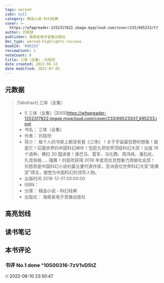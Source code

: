 ```yaml
---
tags: weread
isbn: null
category: 精品小说-科幻经典
cover: >-
  https://wfqqreader-1252317822.image.myqcloud.com/cover/233/695233/t7_695233.jpg
author: 刘慈欣
publisher: 海南省电子音像出版社
doc_type: weread-highlights-reviews
bookId: '695233'
reviewCount: 1
noteCount: 0
title: 三体（全集）-刘慈欣
date created: 2022-06-12
date modified: 2022-07-05
---
```


## 元数据

> [!abstract] 三体（全集）
> - ![ 三体（全集）|200](<https://wfqqreader-1252317822.image.myqcloud.com/cover/233/695233/t7_695233.jpg)>
> - 书名： 三体（全集）
> - 作者： 刘慈欣
> - 简介： 每个人的书架上都该有套《三体》！关于宇宙最狂野的想象！就是它！征服世界的中国科幻神作！包揽九项世界顶级科幻大奖！出版 16 个语种，横扫 30 国读者！奥巴马、雷军、马化腾、周鸿袆、潘石屹、扎克伯格……强推！刘慈欣获得 2018 年度克拉克想象力贡献社会奖！刘慈欣是中国科幻小说的最主要代表作家，亚洲首位世界科幻大奖“雨果奖”得主，被誉为中国科幻的领军人物。
> - 出版时间 2018-12-01 00:00:00
> - ISBN：
> - 分类： 精品小说 - 科幻经典
> - 出版社： 海南省电子音像出版社

## 高亮划线

## 读书笔记

## 本书评论

### 书评 No.1 done ^10500316-7zV1vD5tZ

⏱ 2022-06-10 23:50:47
